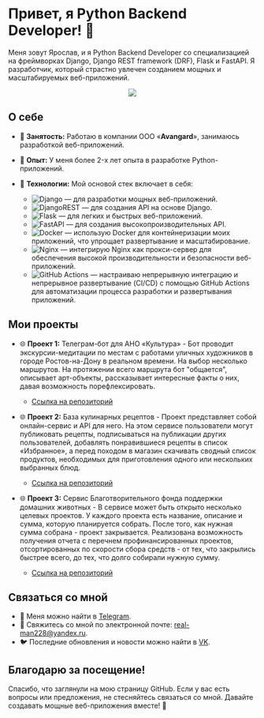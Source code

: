# Привет, я Python Backend Developer! 🐍

Меня зовут Ярослав, и я Python Backend Developer со специализацией на фреймворках Django, Django REST framework (DRF), Flask и FastAPI. Я разработчик, который страстно увлечен созданием мощных и масштабируемых веб-приложений.

<div align="center">
  <img src="https://i.pinimg.com/originals/fb/10/fb/fb10fbed42e334fa3ce2e965aeee02e1.gif">
</div>

## О себе

- 💼 **Занятость:** Работаю в компании ООО «**Avangard**», занимаюсь разработкой веб-приложений.
- 🌱 **Опыт:** У меня более 2-x лет опыта в разработке Python-приложений.
- 🚀 **Технологии:** Мой основой стек включает в себя:

  - ![Django](https://img.shields.io/badge/Django-%23092E20.svg?style=flat-square&logo=django&logoColor=white) — для разработки мощных веб-приложений.
  - ![DjangoREST](https://img.shields.io/badge/Django-REST-ff1709?style=flat-square&logo=django&logoColor=white&color=ff1709&labelColor=142D21) — для создания API на основе Django.
  - ![Flask](https://img.shields.io/badge/Flask-%23000.svg?style=flat-square&logo=flask&logoColor=white) — для легких и быстрых веб-приложений.
  - ![FastAPI](https://img.shields.io/badge/FastAPI-005571?style=flat-square&logo=fastapi) — для создания высокопроизводительных API.
  - ![Docker](https://img.shields.io/badge/Docker-%230db7ed.svg?style=flat-square&logo=docker&logoColor=white) — использую Docker для контейнеризации моих приложений, что упрощает развертывание и масштабирование.
  - ![Nginx](https://img.shields.io/badge/Nginx-%23009639.svg?style=flat-square&logo=nginx&logoColor=white) — интегрирую Nginx как прокси-сервер для обеспечения высокой производительности и безопасности веб-приложений.
  - ![GitHub Actions](https://img.shields.io/badge/Github%20Actions-%232671E5.svg?style=flat-square&logo=githubactions&logoColor=white) — настраиваю непрерывную интеграцию и непрерывное развертывание (CI/CD) с помощью GitHub Actions для автоматизации процесса разработки и развертывания приложений.

## Мои проекты

- 🌐 **Проект 1:** Телеграм-бот для АНО «Культура» - Бот проводит экскурсии-медитации по местам с работами уличных художников в городе Ростов-на-Дону в реальном времени. На выбор несколько маршрутов. На протяжении всего маршрута бот "общается", описывает арт-объекты, рассказывает интересные факты о них, давая возможность порефлексировать.
  - [Ссылка на репозиторий](https://github.com/Studio-Yandex-Practicum-Hackathons/culture_its_ok_1)

- 🌐 **Проект 2:** База кулинарных рецептов - Проект представляет собой онлайн-сервис и API для него. На этом сервисе пользователи могут публиковать рецепты, подписываться на публикации других пользователей, добавлять понравившиеся рецепты в список «Избранное», а перед походом в магазин скачивать сводный список продуктов, необходимых для приготовления одного или нескольких выбранных блюд.
  - [Ссылка на репозиторий](https://github.com/94R1K/foodgram-project-react)

- 🌐 **Проект 3:** Сервис Благотворительного фонда поддержки домашних животных - В сервисе может быть открыто несколько целевых проектов. У каждого проекта есть название, описание и сумма, которую планируется собрать. После того, как нужная сумма собрана - проект закрывается. Реализована возможность получения отчета с перечнем профинансированных проектов, отсортированных по скорости сбора средств - от тех, что закрылись быстрее всего, до тех, что долго собирали нужную сумму.
  - [Ссылка на репозиторий](https://github.com/94R1K/QRkot_spreadsheets)

## Связаться со мной

- 💬 Меня можно найти в [Telegram](https://t.me/yallluv).
- 📧 Свяжитесь со мной по электронной почте: real-man228@yandex.ru.
- 🐦 Последние обновления и новости можно найти в [VK](https://vk.com/yalluv).

## Благодарю за посещение!

Спасибо, что заглянули на мою страницу GitHub. Если у вас есть вопросы или предложения, не стесняйтесь связаться со мной. Давайте создавать мощные веб-приложения вместе! 🚀
